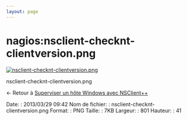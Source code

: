 ```yaml
---
layout: page
---
```


nagios:nsclient-checknt-clientversion.png
=========================================

[![nsclient-checknt-clientversion.png](..//assets/media/nagios/nsclient-checknt-clientversion.png@cache=&w=801&h=41 "nsclient-checknt-clientversion.png")](..//assets/media/nagios/nsclient-checknt-clientversion.png@cache= "Afficher le fichier original")

nsclient-checknt-clientversion.png

← Retour à [Superviser un hôte Windows avec
NSClient++](../../nagios/nagios-nsclient-host.html "nagios:nagios-nsclient-host")

Date:
:   2013/03/29 09:42
Nom de fichier:
:   nsclient-checknt-clientversion.png
Format:
:   PNG
Taille:
:   7KB
Largeur:
:   801
Hauteur:
:   41

